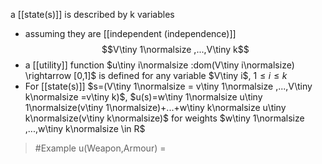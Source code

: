 a [[state(s)]] is described by k variables
- assuming they are [[independent (independence)]]
$$V\tiny 1\normalsize ,...,V\tiny k$$
- a [[utility]] function $u\tiny i\normalsize :dom(V\tiny i\normalsize) \rightarrow [0,1]$ is defined for any variable $V\tiny i$, $1\le i\le k$
- For [[state(s)]] $s=(V\tiny 1\normalsize = v\tiny 1\normalsize ,...,V\tiny k\normalsize =v\tiny k)$, $u(s)=w\tiny 1\normalsize u\tiny 1\normalsize(v\tiny 1\normalsize)+...+w\tiny k\normalsize u\tiny k\normalsize(v\tiny k\normalsize)$ for weights $w\tiny 1\normalsize ,...,w\tiny k\normalsize \in R$
>	#Example 
>	u(Weapon,Armour) = 

